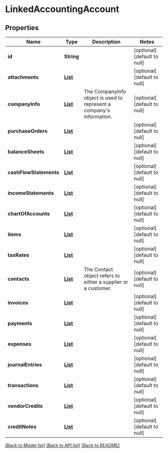 # LinkedAccountingAccount
## Properties

| Name | Type | Description | Notes |
|------------ | ------------- | ------------- | -------------|
| **id** | **String** |  | [optional] [default to null] |
| **attachments** | [**List**](AccountingAttachment.md) |  | [optional] [default to null] |
| **companyInfo** | [**List**](CompanyInfo.md) | The CompanyInfo object is used to represent a company&#39;s information. | [optional] [default to null] |
| **purchaseOrders** | [**List**](PurchaseOrder.md) |  | [optional] [default to null] |
| **balanceSheets** | [**List**](BalanceSheet.md) |  | [optional] [default to null] |
| **cashFlowStatements** | [**List**](CashFlowStatement.md) |  | [optional] [default to null] |
| **incomeStatements** | [**List**](IncomeStatement.md) |  | [optional] [default to null] |
| **chartOfAccounts** | [**List**](BusinessChartOfAccount.md) |  | [optional] [default to null] |
| **items** | [**List**](Item.md) |  | [optional] [default to null] |
| **taxRates** | [**List**](TaxRate.md) |  | [optional] [default to null] |
| **contacts** | [**List**](Contacts.md) | The Contact object refers to either a supplier or a customer. | [optional] [default to null] |
| **invoices** | [**List**](Invoice.md) |  | [optional] [default to null] |
| **payments** | [**List**](Payment.md) |  | [optional] [default to null] |
| **expenses** | [**List**](Expense.md) |  | [optional] [default to null] |
| **journalEntries** | [**List**](JournalEntry.md) |  | [optional] [default to null] |
| **transactions** | [**List**](BusinessTransaction.md) |  | [optional] [default to null] |
| **vendorCredits** | [**List**](VendorCredit.md) |  | [optional] [default to null] |
| **creditNotes** | [**List**](CreditNote.md) |  | [optional] [default to null] |

[[Back to Model list]](../README.md#documentation-for-models) [[Back to API list]](../README.md#documentation-for-api-endpoints) [[Back to README]](../README.md)

